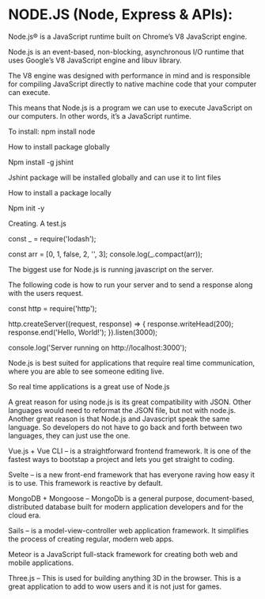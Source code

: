 # NODE.JS (Node, Express & APIs): 

Node.js® is a JavaScript runtime built on Chrome’s V8 JavaScript engine.

Node.js is an event-based, non-blocking, asynchronous I/O runtime that uses Google’s V8 JavaScript engine and libuv library.

The V8 engine was designed with performance in mind and is responsible for compiling JavaScript directly to native machine code that your computer can execute.

This means that Node.js is a program we can use to execute JavaScript on our computers. In other words, it’s a JavaScript runtime.


To install: npm install node


How to install package globally 

Npm install -g jshint

Jshint package will be installed globally and can use it to lint files


How to install a package locally 

Npm init -y



Creating. A test.js

const _ = require('lodash');

const arr = [0, 1, false, 2, '', 3];
console.log(_.compact(arr));


The biggest use for Node.js is running javascript on the server.

The following code is how to run your server and to send a response along with the users request. 

const http = require('http');

http.createServer((request, response) => {
  response.writeHead(200);
  response.end('Hello, World!');
}).listen(3000);

console.log('Server running on http://localhost:3000');


Node.js is best suited for applications that require real time communication, where you are able to see someone editing live.

So real time applications is a great use of Node.js

A great reason for using node.js is its great compatibility with JSON. Other languages would need to reformat the JSON file, but not with node.js. Another great reason is that Node.js and Javascript speak the same language. So developers do not have to go back and forth between two languages, they can just use the one. 


Vue.js + Vue CLI – is a straightforward frontend framework. It is one of the fastest ways to bootstap a project and lets you get straight to coding. 

Svelte – is a new front-end framework that has everyone raving how easy it is to use. This framework is reactive by default. 

MongoDB + Mongoose – 
MongoDb is a general purpose, document-based, distributed database built for modern application developers and for the cloud era. 

Sails – is a model-view-controller web application framework. It simplifies the process of creating regular, modern web apps. 

Meteor is a JavaScript full-stack framework for creating both web and mobile applications. 


Three.js – This is used for building anything 3D in the browser. This is a great application to add to wow users and it is not just for games. 
